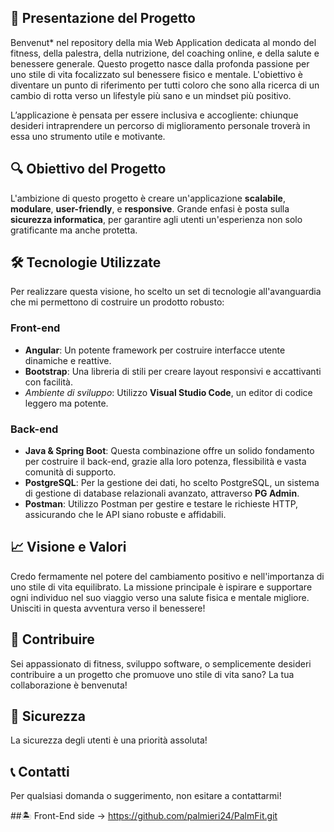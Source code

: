 ## 🌟 Presentazione del Progetto

Benvenut\* nel repository della mia Web Application dedicata al mondo del fitness, della palestra, della nutrizione, del coaching online, e della salute e benessere generale. Questo progetto nasce dalla profonda passione per uno stile di vita focalizzato sul benessere fisico e mentale. L'obiettivo è diventare un punto di riferimento per tutti coloro che sono alla ricerca di un cambio di rotta verso un lifestyle più sano e un mindset più positivo.

L’applicazione è pensata per essere inclusiva e accogliente: chiunque desideri intraprendere un percorso di miglioramento personale troverà in essa uno strumento utile e motivante.

## 🔍 Obiettivo del Progetto

L'ambizione di questo progetto è creare un'applicazione **scalabile**, **modulare**, **user-friendly**, e **responsive**. Grande enfasi è posta sulla **sicurezza informatica**, per garantire agli utenti un'esperienza non solo gratificante ma anche protetta.

## 🛠 Tecnologie Utilizzate

Per realizzare questa visione, ho scelto un set di tecnologie all'avanguardia che mi permettono di costruire un prodotto robusto:

### Front-end

- **Angular**: Un potente framework per costruire interfacce utente dinamiche e reattive.
- **Bootstrap**: Una libreria di stili per creare layout responsivi e accattivanti con facilità.
- _Ambiente di sviluppo_: Utilizzo **Visual Studio Code**, un editor di codice leggero ma potente.

### Back-end

- **Java & Spring Boot**: Questa combinazione offre un solido fondamento per costruire il back-end, grazie alla loro potenza, flessibilità e vasta comunità di supporto.
- **PostgreSQL**: Per la gestione dei dati, ho scelto PostgreSQL, un sistema di gestione di database relazionali avanzato, attraverso **PG Admin**.
- **Postman**: Utilizzo Postman per gestire e testare le richieste HTTP, assicurando che le API siano robuste e affidabili.

## 📈 Visione e Valori

Credo fermamente nel potere del cambiamento positivo e nell'importanza di uno stile di vita equilibrato. La missione principale è ispirare e supportare ogni individuo nel suo viaggio verso una salute fisica e mentale migliore. Unisciti in questa avventura verso il benessere!

## 🤝 Contribuire

Sei appassionato di fitness, sviluppo software, o semplicemente desideri contribuire a un progetto che promuove uno stile di vita sano? La tua collaborazione è benvenuta! 

## 🔐 Sicurezza

La sicurezza degli utenti è una priorità assoluta!

## 📞 Contatti

Per qualsiasi domanda o suggerimento, non esitare a contattarmi!

##🏝️ Front-End side -> https://github.com/palmieri24/PalmFit.git

